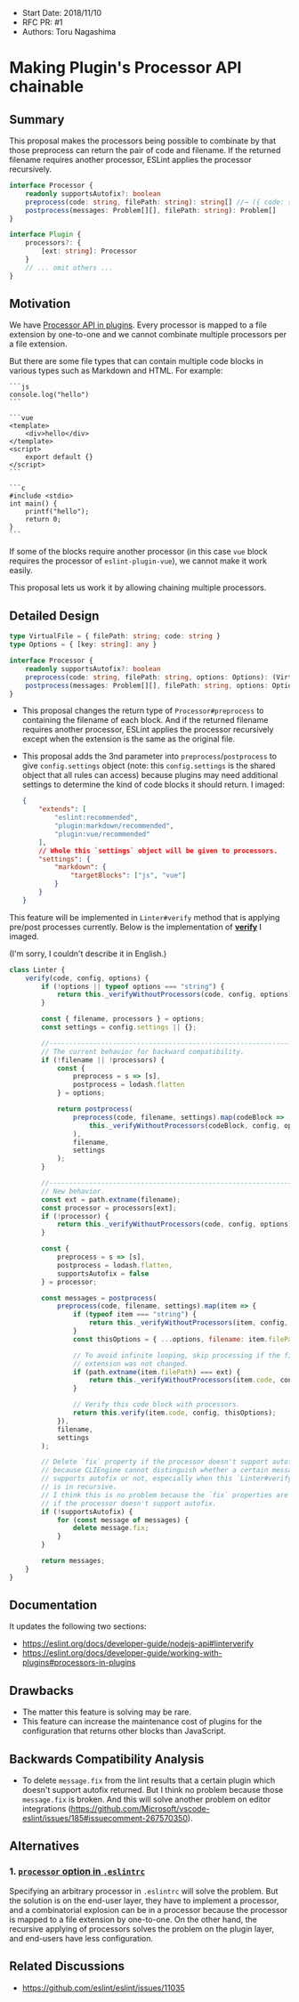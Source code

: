 - Start Date: 2018/11/10
- RFC PR: #1
- Authors: Toru Nagashima

# Making Plugin's Processor API chainable

## Summary

This proposal makes the processors being possible to combinate by that those preprocess can return the pair of code and filename. If the returned filename requires another processor, ESLint applies the processor recursively.

```ts
interface Processor {
    readonly supportsAutofix?: boolean
    preprocess(code: string, filePath: string): string[] //→ ({ code: string, filePath: string } | string)[]
    postprocess(messages: Problem[][], filePath: string): Problem[]
}

interface Plugin {
    processors?: {
        [ext: string]: Processor
    }
    // ... omit others ...
}
```

## Motivation

We have [Processor API in plugins](https://eslint.org/docs/developer-guide/working-with-plugins#processors-in-plugins).
Every processor is mapped to a file extension by one-to-one and we cannot combinate multiple processors per a file extension.

But there are some file types that can contain multiple code blocks in various types such as Markdown and HTML. For example:

    ```js
    console.log("hello")
    ```

    ```vue
    <template>
        <div>hello</div>
    </template>
    <script>
        export default {}
    </script>
    ```

    ```c
    #include <stdio>
    int main() {
        printf("hello");
        return 0;
    }
    ```

If some of the blocks require another processor (in this case `vue` block requires the processor of `eslint-plugin-vue`), we cannot make it work easily.

This proposal lets us work it by allowing chaining multiple processors.

## Detailed Design

<!--
   This is the bulk of the RFC.

   Explain the design with enough detail that someone familiar with ESLint
   can implement it by reading this document. Please get into specifics
   of your approach, corner cases, and examples of how the change will be
   used. Be sure to define any new terms in this section.
-->

```ts
type VirtualFile = { filePath: string; code: string }
type Options = { [key: string]: any }

interface Processor {
    readonly supportsAutofix?: boolean
    preprocess(code: string, filePath: string, options: Options): (VirtualFile | string)[]
    postprocess(messages: Problem[][], filePath: string, options: Options): Problem[]
}
```

- This proposal changes the return type of `Processor#preprocess` to containing the filename of each block. And if the returned filename requires another processor, ESLint applies the processor recursively except when the extension is the same as the original file.

- This proposal adds the 3nd parameter into `preprocess`/`postprocess` to give `config.settings` object (note: this `config.settings` is the shared object that all rules can access) because plugins may need additional settings to determine the kind of code blocks it should return. I imaged:

    ```json
    {
        "extends": [
            "eslint:recommended",
            "plugin:markdown/recommended",
            "plugin:vue/recommended"
        ],
        // Whole this `settings` object will be given to processors.
        "settings": {
            "markdown": {
                "targetBlocks": ["js", "vue"]
            }
        }
    }
    ```

This feature will be implemented in `Linter#verify` method that is applying pre/post processes currently. Below is the implementation of [**verify**](https://github.com/eslint/eslint/blob/5da378ac922d732ca1765f08edee0face1b1b924/lib/linter.js#L1046) I imaged.

(I'm sorry, I couldn't describe it in English.)

```js
class Linter {
    verify(code, config, options) {
        if (!options || typeof options === "string") {
            return this._verifyWithoutProcessors(code, config, options);
        }

        const { filename, processors } = options;
        const settings = config.settings || {};

        //----------------------------------------------------------------------
        // The current behavior for backward compatibility.
        if (!filename || !processors) {
            const {
                preprocess = s => [s],
                postprocess = lodash.flatten
            } = options;

            return postprocess(
                preprocess(code, filename, settings).map(codeBlock =>
                    this._verifyWithoutProcessors(codeBlock, config, options)
                ),
                filename,
                settings
            );
        }

        //----------------------------------------------------------------------
        // New behavior.
        const ext = path.extname(filename);
        const processor = processors[ext];
        if (!processor) {
            return this._verifyWithoutProcessors(code, config, options);
        }

        const {
            preprocess = s => [s],
            postprocess = lodash.flatten,
            supportsAutofix = false
        } = processor;

        const messages = postprocess(
            preprocess(code, filename, settings).map(item => {
                if (typeof item === "string") {
                    return this._verifyWithoutProcessors(item, config, options);
                }
                const thisOptions = { ...options, filename: item.filePath }

                // To avoid infinite looping, skip processing if the file
                // extension was not changed.
                if (path.extname(item.filePath) === ext) {
                    return this._verifyWithoutProcessors(item.code, config, thisOptions);
                }

                // Verify this code block with processors.
                return this.verify(item.code, config, thisOptions);
            }),
            filename,
            settings
        );

        // Delete `fix` property if the processor doesn't support autofix
        // because CLIEngine cannot distinguish whether a certain message
        // supports autofix or not, especially when this `Linter#verify` call
        // is in recursive.
        // I think this is no problem because the `fix` properties are broken
        // if the processor doesn't support autofix.
        if (!supportsAutofix) {
            for (const message of messages) {
                delete message.fix;
            }
        }

        return messages;
    }
}
```

## Documentation

It updates the following two sections:

- https://eslint.org/docs/developer-guide/nodejs-api#linterverify
- https://eslint.org/docs/developer-guide/working-with-plugins#processors-in-plugins

## Drawbacks

- The matter this feature is solving may be rare.
- This feature can increase the maintenance cost of plugins for the configuration that returns other blocks than JavaScript.

## Backwards Compatibility Analysis

- To delete `message.fix` from the lint results that a certain plugin which doesn't support autofix returned. But I think no problem because those `message.fix` is broken. And this will solve another problem on editor integrations (https://github.com/Microsoft/vscode-eslint/issues/185#issuecomment-267570350).

## Alternatives

### 1. [`processor` option in `.eslintrc`](https://github.com/eslint/eslint/issues/11035#issuecomment-435079819)

Specifying an arbitrary processor in `.eslintrc` will solve the problem. But the solution is on the end-user layer, they have to implement a processor, and a combinatorial explosion can be in a processor because the processor is mapped to a file extension by one-to-one. On the other hand, the recursive applying of processors solves the problem on the plugin layer, and end-users have less configuration.

<!--
## Open Questions

    This section is optional, but is suggested for a first draft.

    What parts of this proposal are you unclear about? What do you
    need to know before you can finalize this RFC?

    List the questions that you'd like reviewers to focus on. When
    you've received the answers and updated the design to reflect them, 
    you can remove this section.
-->

<!--
## Help Needed

    This section is optional.

    Are you able to implement this RFC on your own? If not, what kind
    of help would you need from the team?
-->

<!--
## Frequently Asked Questions

    This section is optional but suggested.

    Try to anticipate points of clarification that might be needed by
    the people reviewing this RFC. Include those questions and answers
    in this section.
-->

## Related Discussions

- https://github.com/eslint/eslint/issues/11035
